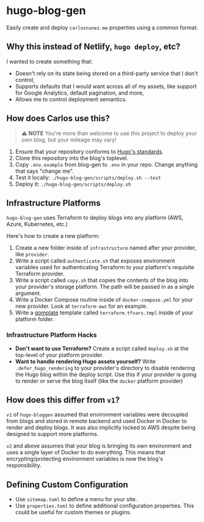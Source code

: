 # hugo-blog-gen

Easily create and deploy `carlosnunez.me` properties using a common format.

## Why this instead of Netlify, `hugo deploy`, etc?

I wanted to create something that:

- Doesn't rely on its state being stored on a third-party service that I don't
  control,
- Supports defaults that I would want across all of my assets, like
  support for Google Analytics, default pagination, and more,
- Allows me to control deployment semantics.

## How does Carlos use this?

> ⚠️  **NOTE** You're more than welcome to use this project to deploy
> your own blog, but your mileage may vary!

1. Ensure that your repository conforms to [Hugo's standards](https://gohugo.io/getting-started/directory-structure/).
2. Clone this repository into the blog's toplevel.
3. Copy `.env.example` from blog-gen to `.env` in your repo. Change anything that says "change me".
4. Test it locally: `./hugo-blog-gen/scripts/deploy.sh --test`
4. Deploy it: `./hugo-blog-gen/scripts/deploy.sh`

## Infrastructure Platforms

`hugo-blog-gen` uses Terraform to deploy blogs into any platform (AWS, Azure,
Kubernetes, etc.)

Here's how to create a new platform:

1. Create a new folder inside of `infrastructure` named after your provider,
   like `provider`.
2. Write a script called `authenticate.sh` that exposes environment variables
   used for authenticating Terraform to your platform's requisite Terraform
   provider.
3. Write a script called `copy.sh` that copies the contents of the blog into
   your provider's storage platform. The path will be passed in as a single
   argument.
4. Write a Docker Compose routine inside of `docker-compose.yml` for your new
   provider. Look at `terraform-aws` for an example.
5. Write a [gomplate](https://github.com/hairyhenderson/gomplate) template
   called `terraform.tfvars.tmpl` inside of your platform folder.

### Infrastructure Platform Hacks

- **Don't want to use Terraform?** Create a script called `deploy.sh` at the
  top-level of your platform provider.
- **Want to handle rendering Hugo assets yourself?** Write
  `.defer_hugo_rendering` to your provider's directory to disable rendering the
  Hugo blog within the deploy script. Use this if your provider is going to
  render or serve the blog itself (like the `docker` platform provider)

## How does this differ from `v1`?

`v1` of `hugo-bloggen` assumed that environment variables were decoupled
from blogs and stored in remote backend and used Docker in Docker to
render and deploy blogs. It was also implicitly locked to AWS despite being
designed to support more platforms.

`v2` and above assumes that your blog is bringing its own environment and uses
a single layer of Docker to do everything. This means that encrypting/protecting
environment variables is now the blog's responsibility.

## Defining Custom Configuration

- Use `sitemap.toml` to define a menu for your site.
- Use `properties.toml` to define additional configuration properties.
  This could be useful for custom themes or plugins.
